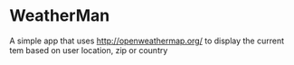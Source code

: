 # WeatherMan
A simple app that uses http://openweathermap.org/ to display the current tem based on user location, zip or country
